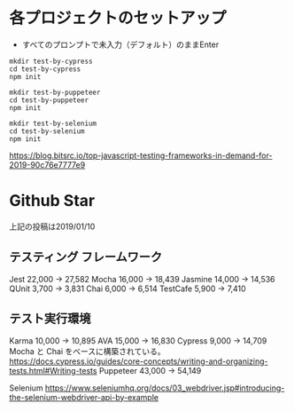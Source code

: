 # 各プロジェクトのセットアップ

- すべてのプロンプトで未入力（デフォルト）のままEnter

```
mkdir test-by-cypress
cd test-by-cypress
npm init
```

```
mkdir test-by-puppeteer
cd test-by-puppeteer
npm init
```

```
mkdir test-by-selenium
cd test-by-selenium
npm init
```

https://blog.bitsrc.io/top-javascript-testing-frameworks-in-demand-for-2019-90c76e7777e9

# Github Star

上記の投稿は2019/01/10

## テスティング フレームワーク

Jest 22,000 -> 27,582
Mocha 16,000 -> 18,439
Jasmine 14,000 -> 14,536
QUnit 3,700 -> 3,831
Chai 6,000 -> 6,514
TestCafe 5,900 -> 7,410

## テスト実行環境
Karma 10,000 -> 10,895
AVA 15,000 -> 16,830
Cypress 9,000 -> 14,709
  Mocha と Chai をベースに構築されている。
  https://docs.cypress.io/guides/core-concepts/writing-and-organizing-tests.html#Writing-tests
Puppeteer 43,000 -> 54,149

Selenium
https://www.seleniumhq.org/docs/03_webdriver.jsp#introducing-the-selenium-webdriver-api-by-example